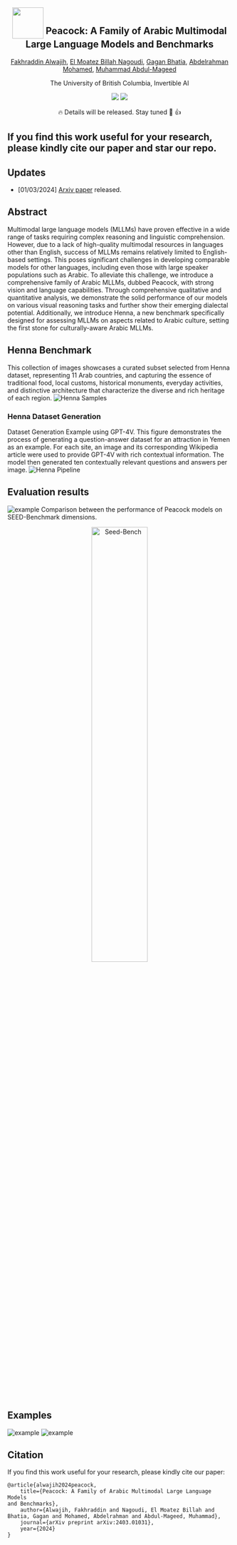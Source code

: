 <div align="center">


<h2 class="papername"> <img src="./assets/logo3.png" style="vertical-align: -10px;" :height="70px" width="70px">  Peacock: A Family of Arabic Multimodal Large Language Models and Benchmarks </h2>
<div>
<div>
    <a href="https://dlnlp.ai/index.html#Team" target="_blank">Fakhraddin Alwajih</a>,
    <a href="https://dlnlp.ai/index.html#Team" target="_blank">El Moatez Billah Nagoudi</a>,
    <a href="https://dlnlp.ai/index.html#Team" target="_blank">Gagan Bhatia</a>,
    <a href="https://dlnlp.ai/index.html#Team" target="_blank">Abdelrahman Mohamed</a>,
    <a href="https://dlnlp.ai/index.html#Team" target="_blank">Muhammad Abdul-Mageed</a>
</div>

The University of British Columbia, Invertible AI<br>


<p align="center">
    <a href='https://github.com/UBC-NLP/peacock'><img src='https://img.shields.io/badge/Project-Page-Green'></a>
    <a href='https://arxiv.org/abs/2403.01031'><img src='https://img.shields.io/badge/Paper-Arxiv-red'></a>
   
  </p> 

:fire: Details will be released. Stay tuned :beers: :+1: 

</div>
</div>


## If you find this work useful for your research, please kindly cite our paper and star our repo.

## Updates
- [01/03/2024] [Arxiv paper](https://arxiv.org/abs/2403.01031) released.
<!-- - [11/2023] [Project page](https://peacock.github.io) released. -->

## Abstract
Multimodal large language models (MLLMs) have proven effective in a wide range of tasks requiring complex reasoning and linguistic comprehension. However, due to a lack of high-quality multimodal resources in languages other than English, success of MLLMs remains relatively limited to English-based settings. This poses significant challenges in developing comparable models for other languages, including even those with large speaker populations such as Arabic. To alleviate this challenge, we introduce a comprehensive family of Arabic MLLMs, dubbed Peacock, with strong vision and language capabilities. Through comprehensive qualitative and quantitative analysis, we demonstrate the solid performance of our models on various visual reasoning tasks and further show their emerging dialectal potential. Additionally, we introduce Henna, a new benchmark specifically designed for assessing MLLMs on aspects related to Arabic culture, setting the first stone for culturally-aware Arabic MLLMs.

## Henna Benchmark
 This collection of images showcases a curated subset selected from Henna dataset, representing 11 Arab
countries, and capturing the essence of traditional food, local customs, historical monuments, everyday activities,
and distinctive architecture that characterize the diverse and rich heritage of each region.
![Henna Samples](assets/vlm_arabic-ara_examples.png)
### Henna Dataset Generation 
Dataset Generation Example using GPT-4V. This figure demonstrates the process of generating a
question-answer dataset for an attraction in Yemen as an example. For each site, an image and its corresponding
Wikipedia article were used to provide GPT-4V with rich contextual information. The model then generated ten
contextually relevant questions and answers per image.
![Henna Pipeline](assets/vlm_arabic-ara-bench.png)
## Evaluation results
![example](assets/eval_results.png)
Comparison between the performance of Peacock
models on SEED-Benchmark dimensions.
<p align="center">
  <img src="assets/seed.png" alt="Seed-Bench" width="50%"/>
</p>

## Examples
![example](assets/peacock.png)
![example](assets/sample.png)



## Citation

If you find this work useful for your research, please kindly cite our paper:
```
@article{alwajih2024peacock,
    title={Peacock: A Family of Arabic Multimodal Large Language Models
and Benchmarks},
    author={Alwajih, Fakhraddin and Nagoudi, El Moatez Billah and Bhatia, Gagan and Mohamed, Abdelrahman and Abdul-Mageed, Muhammad},
    journal={arXiv preprint arXiv:2403.01031},
    year={2024}
}
```


